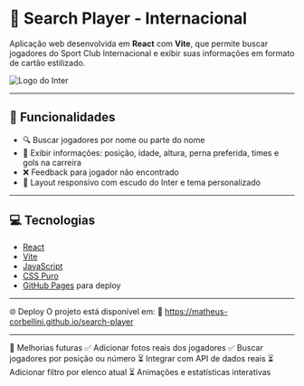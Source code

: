 # 🔴 Search Player - Internacional

Aplicação web desenvolvida em **React** com **Vite**, que permite buscar jogadores do Sport Club Internacional e exibir suas informações em formato de cartão estilizado.

![Logo do Inter](./src/assets/inter.svg)

---

## 📌 Funcionalidades

- 🔍 Buscar jogadores por nome ou parte do nome
- 📝 Exibir informações: posição, idade, altura, perna preferida, times e gols na carreira
- ❌ Feedback para jogador não encontrado
- 🎨 Layout responsivo com escudo do Inter e tema personalizado

---

## 💻 Tecnologias

- [React](https://reactjs.org/)
- [Vite](https://vitejs.dev/)
- [JavaScript](https://developer.mozilla.org/pt-BR/docs/Web/JavaScript)
- [CSS Puro](https://developer.mozilla.org/pt-BR/docs/Web/CSS)
- [GitHub Pages](https://pages.github.com/) para deploy

---

🌐 Deploy
O projeto está disponível em:
🔗 https://matheus-corbellini.github.io/search-player

---

📌 Melhorias futuras
✅ Adicionar fotos reais dos jogadores
✅ Buscar jogadores por posição ou número
⏳ Integrar com API de dados reais
⏳ Adicionar filtro por elenco atual
⏳ Animações e estatísticas interativas
